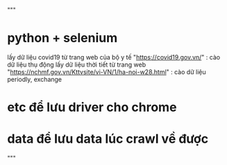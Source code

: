 """
# python + selenium 
lấy dữ liệu covid19 từ trang web của bộ y tế "https://covid19.gov.vn/" : cào dữ liệu thụ động
lấy dữ liệu thời tiết từ trang web "https://nchmf.gov.vn/Kttvsite/vi-VN/1/ha-noi-w28.html" : cào dữ liệu periodly, exchange
# etc để lưu driver cho chrome
# data để lưu data lúc crawl về được
"""
